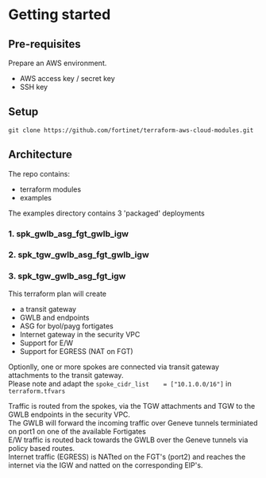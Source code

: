 # Getting started

## Pre-requisites
Prepare an AWS environment. 
- AWS access key / secret key
- SSH key

## Setup
```
git clone https://github.com/fortinet/terraform-aws-cloud-modules.git
```

## Architecture 
The repo contains:
- terraform modules
- examples

The examples directory contains 3 'packaged' deployments

### 1. spk_gwlb_asg_fgt_gwlb_igw
	
### 2. spk_tgw_gwlb_asg_fgt_gwlb_igw
	
### 3. spk_tgw_gwlb_asg_fgt_igw
This terraform plan will create 
- a transit gateway
- GWLB and endpoints
- ASG for byol/payg fortigates
- Internet gateway in the security VPC
- Support for E/W
- Support for EGRESS (NAT on FGT)

Optionlly, one or more spokes are connected via transit gateway attachments to the transit gateway.<br>
Please note and adapt the `spoke_cidr_list    = ["10.1.0.0/16"]` in `terraform.tfvars`

Traffic is routed from the spokes, via the TGW attachments and TGW to the GWLB endpoints in the security VPC.<br>
The GWLB will forward the incoming traffic over Geneve tunnels terminiated on port1 on one of the available Fortigates<br>
E/W traffic is routed back towards the GWLB over the Geneve tunnels via policy based routes.<br>
Internet traffic (EGRESS) is NATted on the FGT's (port2) and reaches the internet via the IGW and natted on the corresponding EIP's.<br>
